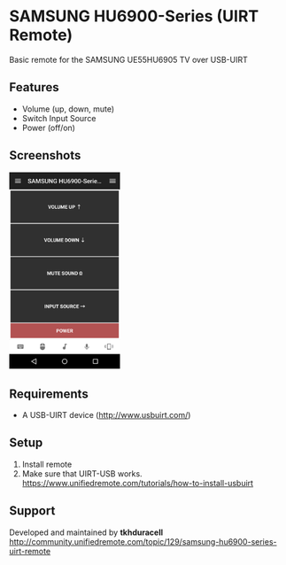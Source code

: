 # SAMSUNG HU6900-Series (UIRT Remote)
Basic remote for the SAMSUNG UE55HU6905 TV over USB-UIRT

## Features
* Volume (up, down, mute)
* Switch Input Source
* Power (off/on)

## Screenshots
<img src="screen.png" width="200">

## Requirements
* A USB-UIRT device (http://www.usbuirt.com/)

## Setup
1. Install remote
2. Make sure that UIRT-USB works.   
    https://www.unifiedremote.com/tutorials/how-to-install-usbuirt

## Support
Developed and maintained by **tkhduracell**  
http://community.unifiedremote.com/topic/129/samsung-hu6900-series-uirt-remote
